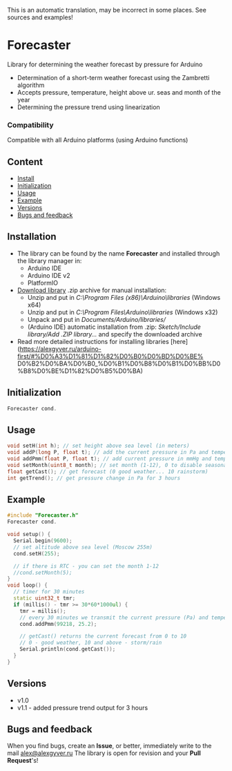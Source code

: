 This is an automatic translation, may be incorrect in some places. See sources and examples!

# Forecaster
Library for determining the weather forecast by pressure for Arduino
- Determination of a short-term weather forecast using the Zambretti algorithm
- Accepts pressure, temperature, height above ur. seas and month of the year
- Determining the pressure trend using linearization

### Compatibility
Compatible with all Arduino platforms (using Arduino functions)

## Content
- [Install](#install)
- [Initialization](#init)
- [Usage](#usage)
- [Example](#example)
- [Versions](#versions)
- [Bugs and feedback](#feedback)

<a id="install"></a>
## Installation
- The library can be found by the name **Forecaster** and installed through the library manager in:
    - Arduino IDE
    - Arduino IDE v2
    - PlatformIO
- [Download library](https://github.com/GyverLibs/Forecaster/archive/refs/heads/main.zip) .zip archive for manual installation:
    - Unzip and put in *C:\Program Files (x86)\Arduino\libraries* (Windows x64)
    - Unzip and put in *C:\Program Files\Arduino\libraries* (Windows x32)
    - Unpack and put in *Documents/Arduino/libraries/*
    - (Arduino IDE) automatic installation from .zip: *Sketch/Include library/Add .ZIP library…* and specify the downloaded archive
- Read more detailed instructions for installing libraries [here] (https://alexgyver.ru/arduino-first/#%D0%A3%D1%81%D1%82%D0%B0%D0%BD%D0%BE% D0%B2%D0%BA%D0%B0_%D0%B1%D0%B8%D0%B1%D0%BB%D0%B8%D0%BE%D1%82%D0%B5%D0%BA)

<a id="init"></a>
## Initialization
```cpp
Forecaster cond.
```

<a id="usage"></a>
## Usage
```cpp
void setH(int h); // set height above sea level (in meters)
void addP(long P, float t); // add the current pressure in Pa and temperature in C (EVERY 30 MINUTES), calculation is also performed here
void addPmm(float P, float t); // add current pressure in mmHg and temperature in C (EVERY 30 MINUTES)
void setMonth(uint8_t month); // set month (1-12), 0 to disable seasonality
float getCast(); // get forecast (0 good weather... 10 rainstorm)
int getTrend(); // get pressure change in Pa for 3 hours
```

<a id="example"></a>
## Example
```cpp
#include "Forecaster.h"
Forecaster cond.

void setup() {
  Serial.begin(9600);
  // set altitude above sea level (Moscow 255m)
  cond.setH(255);

  // if there is RTC - you can set the month 1-12
  //cond.setMonth(5);
}
void loop() {
  // timer for 30 minutes
  static uint32_t tmr;
  if (millis() - tmr >= 30*60*1000ul) {
    tmr = millis();
    // every 30 minutes we transmit the current pressure (Pa) and temperature (C) from the sensor
    cond.addPmm(99218, 25.2);

    // getCast() returns the current forecast from 0 to 10
    // 0 - good weather, 10 and above - storm/rain
    Serial.println(cond.getCast());
  }
}
```

<a id="versions"></a>
## Versions
- v1.0
- v1.1 - added pressure trend output for 3 hours

<a id="feedback"></a>
## Bugs and feedback
When you find bugs, create an **Issue**, or better, immediately write to the mail [alex@alexgyver.ru](mailto:alex@alexgyver.ru)
The library is open for revision and your **Pull Request**'s!